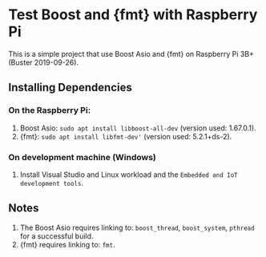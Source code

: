 # Test Boost and {fmt} with Raspberry Pi

This is a simple project that use Boost Asio and {fmt} on Raspberry Pi 3B+ (Buster 2019-09-26).

## Installing Dependencies
### On the Raspberry Pi:

1. Boost Asio: `sudo apt install libboost-all-dev` (version used: 1.67.0.1).
2. {fmt}: `sudo apt install libfmt-dev'` (version used: 5.2.1+ds-2).

### On development machine (Windows)

1. Install Visual Studio and Linux workload and the `Embedded and IoT development tools`.

## Notes

1. The Boost Asio requires linking to: `boost_thread`, `boost_system`, `pthread` for a successful build.
2. {fmt} requires linking to: `fmt`.
